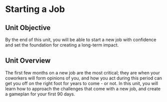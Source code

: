 # Starting a Job

## Unit Objective

By the end of this unit, you will be able to start a new job with confidence and set the foundation for creating a long-term impact.

## Unit Overview

The first few months on a new job are the most critical; they are when your coworkers will form opinions of you, and how you act during this period can get you off on the right foot for years to come - or not. In this unit, you will learn how to approach the challenges that come with a new job, and create a gameplan for your first 90 days.
